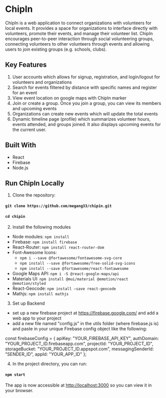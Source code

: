 # ChipIn

ChipIn is a web application to connect organizations with volunteers for local events. It provides a space for organizations to interface directly with volunteers, promote their events, and manage their volunteer list. ChipIn encourages peer-to-peer interaction through social volunteering groups, connecting volunteers to other volunteers through events and allowing users to join existing groups (e.g. schools, clubs).

## Key Features
1. User accounts which allows for signup, registration, and login/logout for volunteers and organizations
2. Search for events filtered by distance with specific names and register for an event
3. View event location on google maps with ChipIn marker
4. Join or create a group. Once you join a group, you can view its members and upcoming events
5. Organizations can create new events which will update the total events
6. Dynamic timeline page (profile) which summarizes volunteer hours, events attended, and groups joined. It also displays upcoming events for the current user.

## Built With
 - React
 - Firebase
 - Node.js

## Run ChipIn Locally
1. Clone the repository: 
#### `git clone https://github.com/megang33/chipin.git`
#### `cd chipin`
2. Install the following modules
- Node modules: `npm install`
- Firebase: `npm install firebase`
- React-Router: `npm install react-router-dom`
- Font-Awesome Icons:
  - `npm i --save @fortawesome/fontawesome-svg-core`
  - `npm install --save @fortawesome/free-solid-svg-icons`
  - `npm install --save @fortawesome/react-fontawesome`
- Google Maps API: `npm i -S @react-google-maps/api`
- Materials UI: `npm install @mui/material @emotion/react @emotion/styled`
- React-Geocode: `npm install —save react-geocode`
- Mathjs: `npm install mathjs`

3. Set up Backend
- set up a new firebase project at https://firebase.google.com/ and add a web app to your project
- add a new file named "config.js" in the utils folder (where firebase.js is) and paste in your unique Firebase config object like the following:

const firebaseConfig = {
  apiKey: "YOUR_FIREBASE_API_KEY",
  authDomain: "YOUR_PROJECT_ID.firebaseapp.com",
  projectId: "YOUR_PROJECT_ID",
  storageBucket: "YOUR_PROJECT_ID.appspot.com",
  messagingSenderId: "SENDER_ID",
  appId: "YOUR_APP_ID"
};

4. In the project directory, you can run:
#### `npm start`
The app is now accessible at [http://localhost:3000](http://localhost:3000) so you can view it in your browser.
